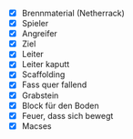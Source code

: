 - [x] Brennmaterial (Netherrack)
- [x] Spieler
- [x] Angreifer
- [x] Ziel
- [x] Leiter
- [x] Leiter kaputt
- [x] Scaffolding
- [x] Fass quer fallend
- [x] Grabstein
- [x] Block für den Boden
- [x] Feuer, dass sich bewegt
- [x] Macses
